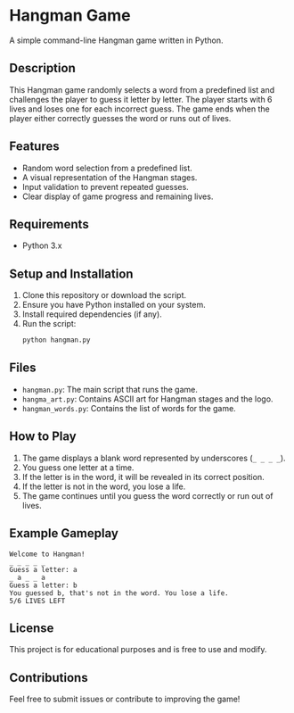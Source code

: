 # Hangman Game

A simple command-line Hangman game written in Python.

## Description

This Hangman game randomly selects a word from a predefined list and challenges the player to guess it letter by letter. The player starts with 6 lives and loses one for each incorrect guess. The game ends when the player either correctly guesses the word or runs out of lives.

## Features

- Random word selection from a predefined list.
- A visual representation of the Hangman stages.
- Input validation to prevent repeated guesses.
- Clear display of game progress and remaining lives.

## Requirements

- Python 3.x

## Setup and Installation

1. Clone this repository or download the script.
2. Ensure you have Python installed on your system.
3. Install required dependencies (if any).
4. Run the script:
   ```sh
   python hangman.py
   ```

## Files

- `hangman.py`: The main script that runs the game.
- `hangma_art.py`: Contains ASCII art for Hangman stages and the logo.
- `hangman_words.py`: Contains the list of words for the game.

## How to Play

1. The game displays a blank word represented by underscores (`_ _ _ _`).
2. You guess one letter at a time.
3. If the letter is in the word, it will be revealed in its correct position.
4. If the letter is not in the word, you lose a life.
5. The game continues until you guess the word correctly or run out of lives.

## Example Gameplay

```
Welcome to Hangman!
_ _ _ _ _
Guess a letter: a
_ a _ _ a
Guess a letter: b
You guessed b, that's not in the word. You lose a life.
5/6 LIVES LEFT
```

## License

This project is for educational purposes and is free to use and modify.

## Contributions

Feel free to submit issues or contribute to improving the game!

